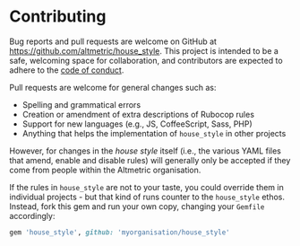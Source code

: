 # Contributing

Bug reports and pull requests are welcome on GitHub at <https://github.com/altmetric/house_style>. This project is intended to be a safe, welcoming space for collaboration, and contributors are expected to adhere to the [code of conduct](CODE_OF_CONDUCT.md).

Pull requests are welcome for general changes such as:

* Spelling and grammatical errors
* Creation or amendment of extra descriptions of Rubocop rules
* Support for new languages (e.g., JS, CoffeeScript, Sass, PHP)
* Anything that helps the implementation of `house_style` in other projects

However, for changes in the _house style_ itself (i.e., the various YAML files that amend, enable and disable rules) will generally only be accepted if they come from people within the Altmetric organisation.

If the rules in `house_style` are not to your taste, you could override them in individual projects - but that kind of runs counter to the `house_style` ethos. Instead, fork this gem and run your own copy, changing your `Gemfile` accordingly:

```ruby
gem 'house_style', github: 'myorganisation/house_style'
```

